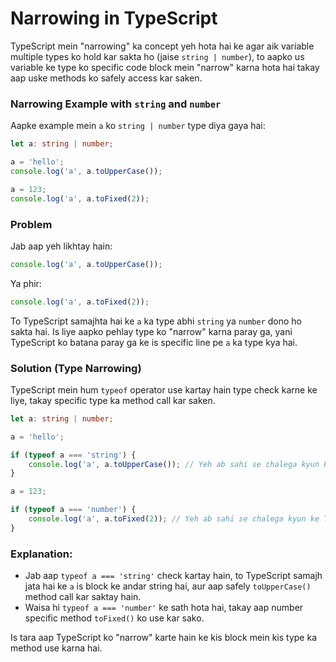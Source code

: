 # Narrowing in TypeScript
TypeScript mein "narrowing" ka concept yeh hota hai ke agar aik variable multiple types ko hold kar sakta ho (jaise `string | number`), to aapko us variable ke type ko specific code block mein "narrow" karna hota hai takay aap uske methods ko safely access kar saken.

### Narrowing Example with `string` and `number`

Aapke example mein `a` ko `string | number` type diya gaya hai:

```typescript
let a: string | number;

a = 'hello';
console.log('a', a.toUpperCase());

a = 123;
console.log('a', a.toFixed(2));
```

### Problem

Jab aap yeh likhtay hain:

```typescript
console.log('a', a.toUpperCase());
```

Ya phir:

```typescript
console.log('a', a.toFixed(2));
```

To TypeScript samajhta hai ke `a` ka type abhi `string` ya `number` dono ho sakta hai. Is liye aapko pehlay type ko "narrow" karna paray ga, yani TypeScript ko batana paray ga ke is specific line pe `a` ka type kya hai.

### Solution (Type Narrowing)

TypeScript mein hum `typeof` operator use kartay hain type check karne ke liye, takay specific type ka method call kar saken.

```typescript
let a: string | number;

a = 'hello';

if (typeof a === 'string') {
    console.log('a', a.toUpperCase()); // Yeh ab sahi se chalega kyun ke TypeScript ko pata hai ke a string hai
}

a = 123;

if (typeof a === 'number') {
    console.log('a', a.toFixed(2)); // Yeh ab sahi se chalega kyun ke TypeScript ko pata hai ke a number hai
}
```

### Explanation:
- Jab aap `typeof a === 'string'` check kartay hain, to TypeScript samajh jata hai ke `a` is block ke andar string hai, aur aap safely `toUpperCase()` method call kar saktay hain.
- Waisa hi `typeof a === 'number'` ke sath hota hai, takay aap number specific method `toFixed()` ko use kar sako.

Is tara aap TypeScript ko "narrow" karte hain ke kis block mein kis type ka method use karna hai.

